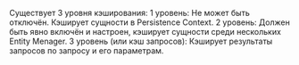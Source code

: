 Существует 3 уровня кэширования:
	1 уровень:
		Не может быть отключён.
		Кэширует сущности в Persistence Context.
	2 уровень:
		Должен быть явно включён и настроен, кэширует сущности среди нескольких Entity Menager.
	3 уровень (или кэш запросов):
		Кэширует результаты запросов по запросу и его параметрам.